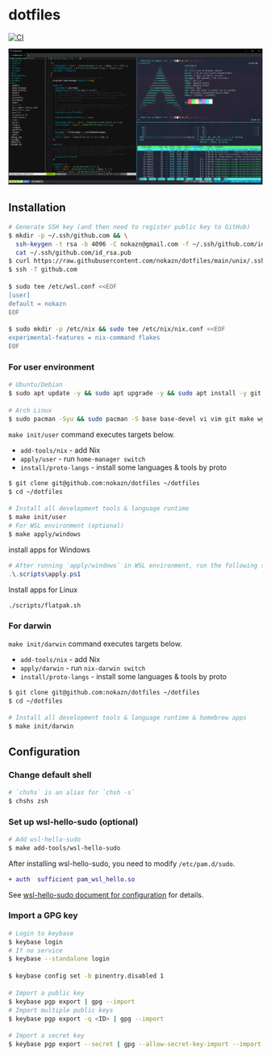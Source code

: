 # dotfiles

[![CI](https://github.com/nokazn/dotfiles/actions/workflows/static-check.yml/badge.svg?branch=main)](https://github.com/nokazn/dotfiles/actions/workflows/static-check.yml)

[![screenshot](./docs/img/arch-linux.jpg)](./docs/img/arch-linux.jpg)

## Installation

```sh
# Generate SSH key (and then need to register public key to GitHub)
$ mkdir -p ~/.ssh/github.com && \
  ssh-keygen -t rsa -b 4096 -C nokazn@gmail.com -f ~/.ssh/github.com/id_rsa -N "" && \
  cat ~/.ssh/github.com/id_rsa.pub
$ curl https://raw.githubusercontent.com/nokazn/dotfiles/main/unix/.ssh/config > ~/.ssh/config
$ ssh -T github.com

$ sudo tee /etc/wsl.conf <<EOF
[user]
default = nokazn
EOF

$ sudo mkdir -p /etc/nix && sudo tee /etc/nix/nix.conf <<EOF
experimental-features = nix-command flakes
EOF
```

### For user environment

```sh
# Ubuntu/Debian
$ sudo apt update -y && sudo apt upgrade -y && sudo apt install -y git make wget curl

# Arch Linux
$ sudo pacman -Syu && sudo pacman -S base base-devel vi vim git make wget openssh
```

`make init/user` command executes targets below.

- `add-tools/nix` - add Nix
- `apply/user` - run `home-manager switch`
- `install/proto-langs` - install some languages & tools by proto

```sh
$ git clone git@github.com:nokazn/dotfiles ~/dotfiles
$ cd ~/dotfiles

# Install all development tools & language runtime
$ make init/user
# For WSL environment (optional)
$ make apply/windows
```

install apps for Windows

```powershell
# After running `apply/windows` in WSL environment, run the following script in powershell
.\.scripts\apply.ps1
```

Install apps for Linux

```sh
./scripts/flatpak.sh
```

### For darwin

`make init/darwin` command executes targets below.

- `add-tools/nix` - add Nix
- `apply/darwin` - run `nix-darwin switch`
- `install/proto-langs` - install some languages & tools by proto

```sh
$ git clone git@github.com:nokazn/dotfiles ~/dotfiles
$ cd ~/dotfiles

# Install all development tools & language runtime & homebrew apps
$ make init/darwin
```

## Configuration

### Change default shell

```bash
# `chshs` is an alias for `chsh -s`
$ chshs zsh
```

### Set up wsl-hello-sudo (optional)

```bash
# Add wsl-hello-sudo
$ make add-tools/wsl-hello-sudo
```

After installing wsl-hello-sudo, you need to modify `/etc/pam.d/sudo`.

```diff
+ auth  sufficient pam_wsl_hello.so
```

See [wsl-hello-sudo document for configuration](https://github.com/nullpo-head/WSL-Hello-sudo#configuration) for details.

### Import a GPG key

```sh
# Login to keybase
$ keybase login
# If no service
$ keybase --standalone login

$ keybase config set -b pinentry.disabled 1

# Import a public key
$ keybase pgp export | gpg --import
# Import multiple public keys
$ keybase pgp export -q <ID> | gpg --import

# Import a secret key
$ keybase pgp export --secret | gpg --allow-secret-key-import --import
```
